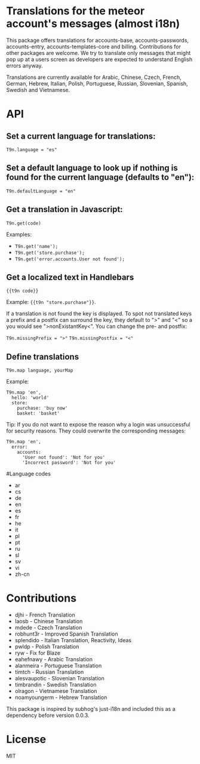 # Translations for the meteor account's messages (almost i18n)

This package offers translations for accounts-base, accounts-passwords, accounts-entry, accounts-templates-core and billing. Contributions for other packages are welcome. We try to translate only messages that might pop up at a users screen as developers are expected to understand English errors anyway.

Translations are currently available for Arabic, Chinese, Czech, French, German, Hebrew, Italian, Polish, Portuguese, Russian, Slovenian, Spanish, Swedish and Vietnamese.

# API

##  Set a current language for translations: 
`T9n.language = "es"`

##  Set a default language to look up if nothing is found for the current language (defaults to "en"): 
`T9n.defaultLanguage = "en"`


## Get a translation in Javascript:

`T9n.get(code)`

Examples:
* `T9n.get('name');`
* `T9n.get('store.purchase');`
* `T9n.get('error.accounts.User not found');`

## Get a localized text in Handlebars

`{{t9n code}}`

Example: `{{t9n "store.purchase"}}`.

If a translation is not found the key is displayed. To spot not translated keys a prefix and a postfix can surround
the key, they default to ">" and "<" so a you would see ">nonExistantKey<". You can change the pre- and postfix: 

`T9n.missingPrefix = ">"`
`T9n.missingPostfix = "<"`


## Define translations

`T9n.map language, yourMap`

Example:

    T9n.map 'en',
      hello: 'world'
      store:
        purchase: 'buy now'
        basket: 'basket'
        
Tip: If you do not want to expose the reason why a login was unsuccessful for security reasons. They could overwrite the corresponding messages:

    T9n.map 'en',
      error:
        accounts:
          'User not found': 'Not for you'
          'Incorrect password': 'Not for you'

#Language codes
* ar
* cs
* de
* en
* es
* fr
* he
* it
* pl
* pt
* ru
* sl
* sv
* vi
* zh-cn

# Contributions
* djhi - French Translation
* laosb - Chinese Translation
* mdede - Czech Translation
* robhunt3r - Improved Spanish Translation
* splendido - Italian Translation, Reactivity, Ideas
* pwldp - Polish Translation
* ryw - Fix for Blaze
* eahefnawy - Arabic Translation
* alanmeira - Portuguese Translation
* timtch - Russian Translation
* alesvaupotic - Slovenian Translation
* timbrandin - Swedish Translation
* olragon - Vietnamese Translation
* noamyoungerm - Hebrew Translation

This package is inspired by subhog's just-i18n and included this as a dependency before version 0.0.3.

# License

MIT
